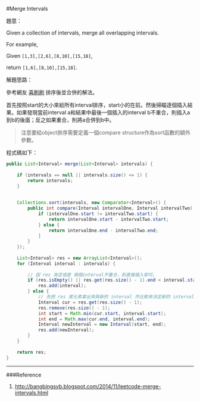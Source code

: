 #Merge Intervals

[]()

題意：

Given a collection of intervals, merge all overlapping intervals.

For example,

Given ```[1,3],[2,6],[8,10],[15,18]```,

return ```[1,6],[8,10],[15,18]```.

解題思路：

參考網友 [喜刷刷](http://bangbingsyb.blogspot.com/2014/11/leetcode-merge-intervals.html) 排序後並合併的解法。

首先按照start的大小來給所有interval排序，start小的在前。然後掃瞄逐個插入結果。如果發現當前interval a和結果中最後一個插入的interval b不重合，則插入a到b的後面；反之如果重合，則將a合併到b中。

>注意要給object排序需要定義一個compare structure作為sort函數的額外參數。

程式碼如下：

```java
public List<Interval> merge(List<Interval> intervals) {
        
    if (intervals == null || intervals.size() <= 1) {
        return intervals;
    }
    
    
    Collections.sort(intervals, new Comparator<Interval>() {
        public int compare(Interval intervalOne, Interval intervalTwo) {
            if (intervalOne.start != intervalTwo.start) {
                return intervalOne.start - intervalTwo.start;
            } else {
                return intervalOne.end - intervalTwo.end;
            }
        }
    });
    
    List<Interval> res = new ArrayList<Interval>();
    for (Interval interval : intervals) {
        
        // 因 res 為空或是 兩個interval不重合，則直接插入即可。
        if (res.isEmpty() || res.get(res.size() - 1).end < interval.start) {
            res.add(interval);
        } else {
            // 先把 res 尾元素拿出來與新的 interval 作比較來決定新的 interval的區間
            Interval cur = res.get(res.size() - 1);
            res.remove(res.size() - 1);
            int start = Math.min(cur.start, interval.start);
            int end = Math.max(cur.end, interval.end);
            Interval newInterval = new Interval(start, end);
            res.add(newInterval);
        }
    }
    
    return res;
}
```

---
###Reference
1. http://bangbingsyb.blogspot.com/2014/11/leetcode-merge-intervals.html